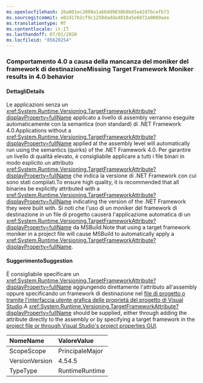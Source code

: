 ```yaml
---
ms.openlocfilehash: 26a001ec2009a1a66dd9038b9bd3a42d7bcefb73
ms.sourcegitcommit: e02d17b2cf9c1258dadda4810a5e6072a0089aee
ms.translationtype: MT
ms.contentlocale: it-IT
ms.lasthandoff: 07/01/2020
ms.locfileid: "85620254"
---
```

### <a name="missing-target-framework-moniker-results-in-40-behavior"></a><span data-ttu-id="8cfb1-101">Comportamento 4.0 a causa della mancanza del moniker del framework di destinazione</span><span class="sxs-lookup"><span data-stu-id="8cfb1-101">Missing Target Framework Moniker results in 4.0 behavior</span></span>

#### <a name="details"></a><span data-ttu-id="8cfb1-102">Dettagli</span><span class="sxs-lookup"><span data-stu-id="8cfb1-102">Details</span></span>

<span data-ttu-id="8cfb1-103">Le applicazioni senza un <xref:System.Runtime.Versioning.TargetFrameworkAttribute?displayProperty=fullName> applicato a livello di assembly verranno eseguite automaticamente con la semantica (non standard) di .NET Framework 4.0.</span><span class="sxs-lookup"><span data-stu-id="8cfb1-103">Applications without a <xref:System.Runtime.Versioning.TargetFrameworkAttribute?displayProperty=fullName> applied at the assembly level will automatically run using the semantics (quirks) of the .NET Framework 4.0.</span></span> <span data-ttu-id="8cfb1-104">Per garantire un livello di qualità elevato, è consigliabile applicare a tutti i file binari in modo esplicito un attributo <xref:System.Runtime.Versioning.TargetFrameworkAttribute?displayProperty=fullName> che indica la versione di .NET Framework con cui sono stati compilati.</span><span class="sxs-lookup"><span data-stu-id="8cfb1-104">To ensure high quality, it is recommended that all binaries be explicitly attributed with a <xref:System.Runtime.Versioning.TargetFrameworkAttribute?displayProperty=fullName> indicating the version of the .NET Framework they were built with.</span></span> <span data-ttu-id="8cfb1-105">Si noti che l'uso di un moniker del framework di destinazione in un file di progetto causerà l'applicazione automatica di un <xref:System.Runtime.Versioning.TargetFrameworkAttribute?displayProperty=fullName> da MSBuild.</span><span class="sxs-lookup"><span data-stu-id="8cfb1-105">Note that using a target framework moniker in a project file will cause MSBuild to automatically apply a <xref:System.Runtime.Versioning.TargetFrameworkAttribute?displayProperty=fullName>.</span></span>

#### <a name="suggestion"></a><span data-ttu-id="8cfb1-106">Suggerimento</span><span class="sxs-lookup"><span data-stu-id="8cfb1-106">Suggestion</span></span>

<span data-ttu-id="8cfb1-107">È consigliabile specificare un <xref:System.Runtime.Versioning.TargetFrameworkAttribute?displayProperty=fullName> aggiungendo direttamente l'attributo all'assembly oppure specificando un framework di destinazione nel [file di progetto o tramite l'interfaccia utente grafica delle proprietà del progetto di Visual Studio](https://devblogs.microsoft.com/visualstudio/visual-studio-managed-multi-targeting-part-1-concepts-target-framework-moniker-target-framework/).</span><span class="sxs-lookup"><span data-stu-id="8cfb1-107">A <xref:System.Runtime.Versioning.TargetFrameworkAttribute?displayProperty=fullName> should be supplied, either through adding the attribute directly to the assembly or by specifying a target framework in the [project file or through Visual Studio's project properties GUI](https://devblogs.microsoft.com/visualstudio/visual-studio-managed-multi-targeting-part-1-concepts-target-framework-moniker-target-framework/).</span></span>

| <span data-ttu-id="8cfb1-108">Nome</span><span class="sxs-lookup"><span data-stu-id="8cfb1-108">Name</span></span>    | <span data-ttu-id="8cfb1-109">Valore</span><span class="sxs-lookup"><span data-stu-id="8cfb1-109">Value</span></span>       |
|:--------|:------------|
| <span data-ttu-id="8cfb1-110">Scope</span><span class="sxs-lookup"><span data-stu-id="8cfb1-110">Scope</span></span>   |<span data-ttu-id="8cfb1-111">Principale</span><span class="sxs-lookup"><span data-stu-id="8cfb1-111">Major</span></span>|
|<span data-ttu-id="8cfb1-112">Version</span><span class="sxs-lookup"><span data-stu-id="8cfb1-112">Version</span></span>|<span data-ttu-id="8cfb1-113">4.5</span><span class="sxs-lookup"><span data-stu-id="8cfb1-113">4.5</span></span>|
|<span data-ttu-id="8cfb1-114">Type</span><span class="sxs-lookup"><span data-stu-id="8cfb1-114">Type</span></span>|<span data-ttu-id="8cfb1-115">Runtime</span><span class="sxs-lookup"><span data-stu-id="8cfb1-115">Runtime</span></span>|
